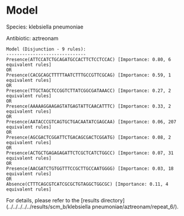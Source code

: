 
# Model

Species: klebsiella pneumoniae

Antibiotic: aztreonam

```
Model (Disjunction - 9 rules):
------------------------------
Presence(ATTCCATCTGCAGATGCCACTTCTCCTCCAC) [Importance: 0.80, 6 equivalent rules]
OR
Presence(CACGCAGCTTTTTAATCTTTGCCGTTCGCAG) [Importance: 0.59, 1 equivalent rules]
OR
Presence(TTGCTAGCTCCGGTCTTATCGGCGATAAACC) [Importance: 0.27, 2 equivalent rules]
OR
Presence(AAAAAGGAAGAGTATGAGTATTCAACATTTC) [Importance: 0.33, 2 equivalent rules]
OR
Presence(AATACCCGTCAGTGCTGACAATATCGAGCAA) [Importance: 0.06, 207 equivalent rules]
OR
Presence(AGCGACTCGGATTCTGACAGCGACTCGGATG) [Importance: 0.08, 2 equivalent rules]
OR
Presence(ACTGCTGAGAGAGATTCTCGCTCATCTGGCC) [Importance: 0.07, 31 equivalent rules]
OR
Presence(AACGATCTGTGGTTTCCGCTTGCCAATGGGG) [Importance: 0.03, 18 equivalent rules]
OR
Absence(CTTTCAGCGTCATCGCGCTGTAGGCTGGCGC) [Importance: 0.11, 4 equivalent rules]

```

For details, please refer to the [results directory](../../../../../results/scm_b/klebsiella pneumoniae/aztreonam/repeat_6/).

